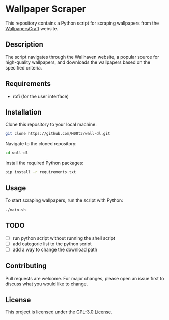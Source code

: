 # Wallpaper Scraper

This repository contains a Python script for scraping wallpapers from the [WallpapersCraft](https://wallpaperscraft.com) website.

## Description

The script navigates through the Wallhaven website, a popular source for high-quality wallpapers, and downloads the wallpapers based on the specified criteria.

## Requirements

- rofi (for the user interface)

## Installation

Clone this repository to your local machine:

```bash
git clone https://github.com/M00t3/wall-dl.git
```

Navigate to the cloned repository:

```bash
cd wall-dl
```

Install the required Python packages:

```bash
pip install -r requirements.txt
```

## Usage

To start scraping wallpapers, run the script with Python:

```bash
./main.sh
```

## TODO

- [ ] run python script without running the shell script
- [ ] add categorie list to the python script
- [ ] add a way to change the download path

## Contributing

Pull requests are welcome. For major changes, please open an issue first to discuss what you would like to change.

## License

This project is licensed under the [GPL-3.0 License](https://www.gnu.org/licenses/gpl-3.0.en.html).
